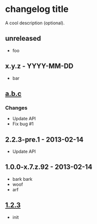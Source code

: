 # changelog title

A cool description (optional).

## unreleased
* foo

## x.y.z - YYYY-MM-DD
* bar

## [a.b.c]

### Changes
* Update API
* Fix bug #1

## 2.2.3-pre.1 - 2013-02-14
* Update API

## 1.0.0-x.7.z.92 - 2013-02-14
* bark bark
* woof
* arf

## [1.2.3](link)
* init

[a.b.c]: http://altavista.com

